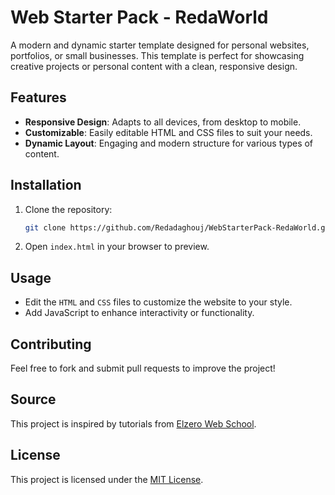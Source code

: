 # Web Starter Pack - RedaWorld  

A modern and dynamic starter template designed for personal websites, portfolios, or small businesses. This template is perfect for showcasing creative projects or personal content with a clean, responsive design.

## Features  
- **Responsive Design**: Adapts to all devices, from desktop to mobile.  
- **Customizable**: Easily editable HTML and CSS files to suit your needs.  
- **Dynamic Layout**: Engaging and modern structure for various types of content.  

## Installation  
1. Clone the repository:  
   ```bash  
   git clone https://github.com/Redadaghouj/WebStarterPack-RedaWorld.git  
   ```  
2. Open `index.html` in your browser to preview.  

## Usage  
- Edit the `HTML` and `CSS` files to customize the website to your style.  
- Add JavaScript to enhance interactivity or functionality.  

## Contributing  
Feel free to fork and submit pull requests to improve the project!  

## Source  
This project is inspired by tutorials from [Elzero Web School](https://www.youtube.com/@ElzeroWebSchool).  

## License  
This project is licensed under the [MIT License](LICENSE).  
